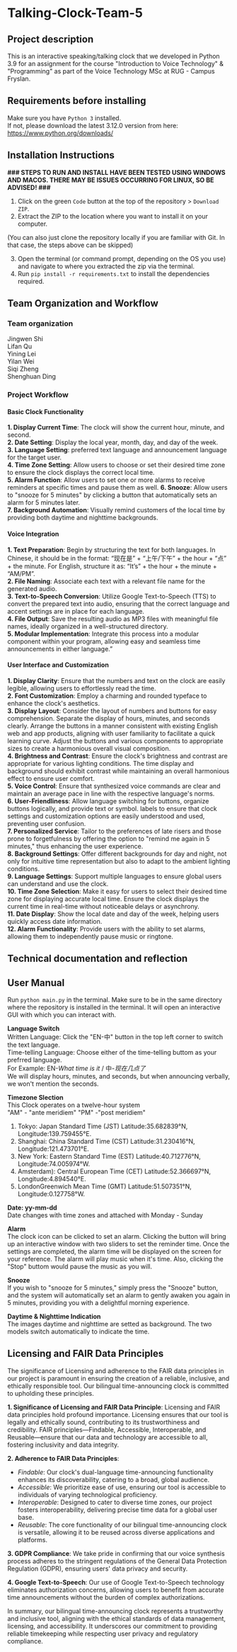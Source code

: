 # Talking-Clock-Team-5

## Project description
This is an interactive speaking/talking clock that we developed in Python 3.9 for an assignment for the course "Introduction to Voice Technology" & "Programming" as part of the Voice Technology MSc at RUG - Campus Fryslan.

## Requirements before installing
Make sure you have `Python 3` installed.  
If not, please download the latest 3.12.0 version from here:  
https://www.python.org/downloads/

## Installation Instructions

<b>\### STEPS TO RUN AND INSTALL HAVE BEEN TESTED USING WINDOWS AND MACOS. THERE MAY BE ISSUES OCCURRING FOR LINUX, SO BE ADVISED! ###</b>

1. Click on the green `Code` button at the top of the repository > `Download ZIP`.
2. Extract the ZIP to the location where you want to install it on your computer.

(You can also just clone the repository locally if you are familiar with Git. In that case,
the steps above can be skipped)

3. Open the terminal (or command prompt, depending on the OS you use) and navigate
to where you extracted the zip via the terminal.
4. Run `pip install -r requirements.txt` to install the dependencies required.

## Team Organization and Workflow
### Team organization 
Jingwen Shi  
Lifan Qu   
Yining Lei  
Yilan Wei  
Siqi Zheng  
Shenghuan Ding  

### Project Workflow

#### Basic Clock Functionality
**1. Display Current Time**: The clock will show the current hour, minute, and second.  
**2. Date Setting**: Display the local year, month, day, and day of the week.  
**3. Language Setting**: preferred text language and announcement language for the target user.  
**4. Time Zone Setting**: Allow users to choose or set their desired time zone to ensure the clock displays the correct local time.  
**5. Alarm Function**: Allow users to set one or more alarms to receive reminders at specific times and pause them as well. 
**6. Snooze**: Allow users to "snooze for 5 minutes" by clicking a button that automatically sets an alarm for 5 minutes later.  
**7. Background Automation**: Visually remind customers of the local time by providing both daytime and nighttime backgrounds.  

#### Voice Integration
**1. Text Preparation**: Begin by structuring the text for both languages. In Chinese, it should be in the format: “现在是” + “上午/下午” + the hour + “点” + the minute. For English, structure it as: “It’s” + the hour + the minute + “AM/PM”.  
**2. File Naming**: Associate each text with a relevant file name for the generated audio.  
**3. Text-to-Speech Conversion**: Utilize Google Text-to-Speech (TTS) to convert the prepared text into audio, ensuring that the correct language and accent settings are in place for each language.  
**4. File Output**: Save the resulting audio as MP3 files with meaningful file names, ideally organized in a well-structured directory.  
**5. Modular Implementation**: Integrate this process into a modular component within your program, allowing easy and seamless time announcements in either language.”  

#### User Interface and Customization
**1. Display Clarity**: Ensure that the numbers and text on the clock are easily legible, allowing users to effortlessly read the time.  
**2. Font Customization**: Employ a charming and rounded typeface to enhance the clock's aesthetics.  
**3. Display Layout**: Consider the layout of numbers and buttons for easy comprehension. Separate the display of hours, minutes, and seconds clearly. Arrange the buttons in a manner consistent with existing English web and app products, aligning with user familiarity to facilitate a quick learning curve. Adjust the buttons and various components to appropriate sizes to create a harmonious overall visual composition.  
**4. Brightness and Contrast**: Ensure the clock's brightness and contrast are appropriate for various lighting conditions. The time display and background should exhibit contrast while maintaining an overall harmonious effect to ensure user comfort.  
**5. Voice Control**: Ensure that synthesized voice commands are clear and maintain an average pace in line with the respective language's norms.  
**6. User-Friendliness**: Allow language switching for buttons, organize buttons logically, and provide text or symbol. labels to ensure that clock settings and customization options are easily understood and used, preventing user confusion.  
**7. Personalized Service**: Tailor to the preferences of late risers and those prone to forgetfulness by offering the option to "remind me again in 5 minutes," thus enhancing the user experience.  
**8. Background Settings**: Offer different backgrounds for day and night, not only for intuitive time representation but also to adapt to the ambient lighting conditions.  
**9. Language Settings**: Support multiple languages to ensure global users can understand and use the clock.  
**10. Time Zone Selection**: Make it easy for users to select their desired time zone for displaying accurate local time. Ensure the clock displays the current time in real-time without noticeable delays or asynchrony.  
**11. Date Display**: Show the local date and day of the week, helping users quickly access date information.  
**12. Alarm Functionality**: Provide users with the ability to set alarms, allowing them to independently pause music or ringtone.  

## Technical documentation and reflection

## User Manual
Run `python main.py` in the terminal. Make sure to be in the same directory where
the repository is installed in the terminal. It will open an interactive GUI with which
you can interact with.

**Language Switch**  
Written Language: Click the "EN-中" button in the top left corner to switch the text language.  
Time-telling Language: Choose either of the time-telling buttom as your prefrred language.  
For Example: EN-*What time is it*  /  中-*现在几点了*  
We will display hours, minutes, and seconds, but when announcing verbally, we won't mention the seconds.

**Timezone Slection**  
This Clock operates on a twelve-hour system  
"AM" - "ante meridiem" 
"PM" -"post meridiem"  
1. Tokyo: Japan Standard Time (JST) Latitude:35.682839°N, Longitude:139.759455°E.  
2. Shanghai: China Standard Time (CST) Latitude:31.230416°N, Longitude:121.473701°E.  
3. New York: Eastern Standard Time (EST) Latitude:40.712776°N, Longitude:74.005974°W.  
4. Amsterdam): Central European Time (CET) Latitude:52.366697°N, Longitude:4.894540°E.  
5. LondonGreenwich Mean Time (GMT) Latitude:51.507351°N, Longitude:0.127758°W.  

**Date: yy-mm-dd**  
Date changes with time zones and attached with Monday - Sunday

**Alarm**  
The clock icon can be clicked to set an alarm. Clicking the button will bring up an interactive window with two sliders to set the reminder time. Once the settings are completed, the alarm time will be displayed on the screen for your reference. The alarm will play music when it's time. Also, clicking the "Stop" buttom would pause the music as you will.

**Snooze**  
If you wish to "snooze for 5 minutes," simply press the "Snooze" button, and the system will automatically set an alarm to gently awaken you again in 5 minutes, providing you with a delightful morning experience.

**Daytime & Nighttime Indication**  
The images daytime and nighttime are setted as background. The two models switch automatically to indicate the time.


##  Licensing and FAIR Data Principles
The significance of Licensing and adherence to the FAIR data principles in our project is paramount in ensuring the creation of a reliable, inclusive, and ethically responsible tool. Our bilingual time-announcing clock is committed to upholding these principles.

**1. Significance of Licensing and FAIR Data Principle**: Licensing and FAIR data principles hold profound importance. Licensing ensures that our tool is legally and ethically sound, contributing to its trustworthiness and credibility. FAIR principles—Findable, Accessible, Interoperable, and Reusable—ensure that our data and technology are accessible to all, fostering inclusivity and data integrity.

**2. Adherence to FAIR Data Principles**:  
   - *Findable*: Our clock's dual-language time-announcing functionality enhances its discoverability, catering to a broad, global audience.
   - *Accessible*: We prioritize ease of use, ensuring our tool is accessible to individuals of varying technological proficiency.
   - *Interoperable*: Designed to cater to diverse time zones, our project fosters interoperability, delivering precise time data for a global user base.
   - *Reusable*: The core functionality of our bilingual time-announcing clock is versatile, allowing it to be reused across diverse applications and platforms.

**3. GDPR Compliance**: We take pride in confirming that our voice synthesis process adheres to the stringent regulations of the General Data Protection Regulation (GDPR), ensuring users' data privacy and security.

**4. Google Text-to-Speech**: Our use of Google Text-to-Speech technology eliminates authorization concerns, allowing users to benefit from accurate time announcements without the burden of complex authorizations.

In summary, our bilingual time-announcing clock represents a trustworthy and inclusive tool, aligning with the ethical standards of data management, licensing, and accessibility. It underscores our commitment to providing reliable timekeeping while respecting user privacy and regulatory compliance.
